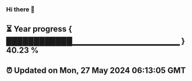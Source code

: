 ### Hi there 👋
⏳ Year progress { ████████████▁▁▁▁▁▁▁▁▁▁▁▁▁▁▁▁▁▁ } 40.23 %
---
⏰ Updated on Mon, 27 May 2024 06:13:05 GMT
---
